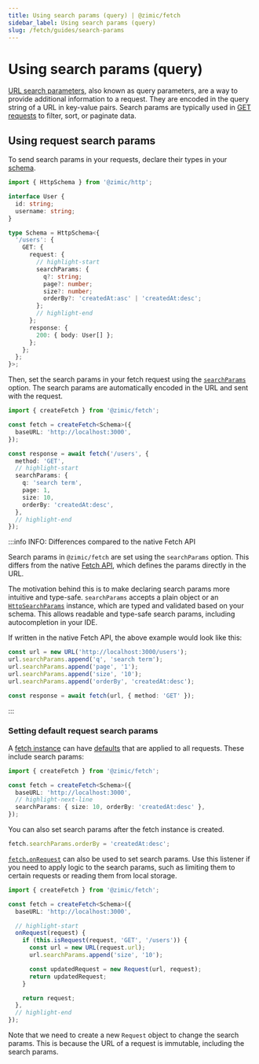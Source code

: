 ```yaml
---
title: Using search params (query) | @zimic/fetch
sidebar_label: Using search params (query)
slug: /fetch/guides/search-params
---
```


# Using search params (query)

[URL search parameters](https://developer.mozilla.org/docs/Web/API/URLSearchParams), also known as query parameters, are
a way to provide additional information to a request. They are encoded in the query string of a URL in key-value pairs.
Search params are typically used in [GET requests](https://developer.mozilla.org/docs/Web/HTTP/Reference/Methods/GET) to
filter, sort, or paginate data.

## Using request search params

To send search params in your requests, declare their types in your [schema](/docs/zimic-http/guides/1-schemas.md).

```ts title='schema.ts'
import { HttpSchema } from '@zimic/http';

interface User {
  id: string;
  username: string;
}

type Schema = HttpSchema<{
  '/users': {
    GET: {
      request: {
        // highlight-start
        searchParams: {
          q?: string;
          page?: number;
          size?: number;
          orderBy?: 'createdAt:asc' | 'createdAt:desc';
        };
        // highlight-end
      };
      response: {
        200: { body: User[] };
      };
    };
  };
}>;
```

Then, set the search params in your fetch request using the [`searchParams`](/docs/zimic-fetch/api/1-create-fetch.md)
option. The search params are automatically encoded in the URL and sent with the request.

```ts
import { createFetch } from '@zimic/fetch';

const fetch = createFetch<Schema>({
  baseURL: 'http://localhost:3000',
});

const response = await fetch('/users', {
  method: 'GET',
  // highlight-start
  searchParams: {
    q: 'search term',
    page: 1,
    size: 10,
    orderBy: 'createdAt:desc',
  },
  // highlight-end
});
```

:::info INFO: <span>Differences compared to the native Fetch API</span>

Search params in `@zimic/fetch` are set using the `searchParams` option. This differs from the native
[Fetch API](https://developer.mozilla.org/docs/Web/API/Fetch_API), which defines the params directly in the URL.

The motivation behind this is to make declaring search params more intuitive and type-safe. `searchParams` accepts a
plain object or an [`HttpSearchParams`](/docs/zimic-http/api/3-http-search-params.md) instance, which are typed and
validated based on your schema. This allows readable and type-safe search params, including autocompletion in your IDE.

If written in the native Fetch API, the above example would look like this:

```ts
const url = new URL('http://localhost:3000/users');
url.searchParams.append('q', 'search term');
url.searchParams.append('page', '1');
url.searchParams.append('size', '10');
url.searchParams.append('orderBy', 'createdAt:desc');

const response = await fetch(url, { method: 'GET' });
```

:::

### Setting default request search params

A [fetch instance](/docs/zimic-fetch/api/2-fetch.md) can have
[defaults](/docs/zimic-fetch/api/2-fetch.md#fetch-defaults) that are applied to all requests. These include search
params:

```ts
import { createFetch } from '@zimic/fetch';

const fetch = createFetch<Schema>({
  baseURL: 'http://localhost:3000',
  // highlight-next-line
  searchParams: { size: 10, orderBy: 'createdAt:desc' },
});
```

You can also set search params after the fetch instance is created.

```ts
fetch.searchParams.orderBy = 'createdAt:desc';
```

[`fetch.onRequest`](/docs/zimic-fetch/api/2-fetch.md#fetchonrequest) can also be used to set search params. Use this
listener if you need to apply logic to the search params, such as limiting them to certain requests or reading them from
local storage.

```ts
import { createFetch } from '@zimic/fetch';

const fetch = createFetch<Schema>({
  baseURL: 'http://localhost:3000',

  // highlight-start
  onRequest(request) {
    if (this.isRequest(request, 'GET', '/users')) {
      const url = new URL(request.url);
      url.searchParams.append('size', '10');

      const updatedRequest = new Request(url, request);
      return updatedRequest;
    }

    return request;
  },
  // highlight-end
});
```

Note that we need to create a new `Request` object to change the search params. This is because the URL of a request is
immutable, including the search params.
